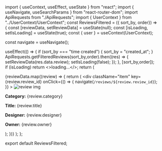 import { useContext, useEffect, useState } from "react";
import { useNavigate, useSearchParams } from "react-router-dom";
import ApiRequests from "./ApiRequests";
import { UserContext } from "../UserContext/UserContext";
const ReviewsFiltered = ({ sort_by, order}) => {
  const [reviewData, setReviewData] = useState(null);
  const [isLoading, setIsLoading] = useState(true);
  const { user } = useContext(UserContext);

  const navigate = useNavigate();

  useEffect(() => {
    if (sort_by === "time created") {
      sort_by = "created_at";
    }
    ApiRequests.getFilteredReviews(sort_by,order).then((res) => {
      setReviewData(res.data.review);
      setIsLoading(false);
    });
  }, [sort_by,order]);
  if (isLoading) return <>loading...</>;
  return (
    <div className="review-card">
      {reviewData.map((review) => {
        return (
          <div
            className="item"
            key={review.review_id}
            onClick={() => {
              navigate(`/reviews/${review.review_id}`);
            }}
          >
            <img
              className="review_img"
              src={review.review_img_url}
              alt="review img"
            />
            <div className="words">
              <p>
                <strong>Category:</strong> {review.category}
              </p>
              <p>
                <strong>Title:</strong> {review.title}
              </p>
              <p>
                <strong>Designer:</strong> {review.designer}
              </p>
              <p>
                <strong>Owner:</strong> {review.owner}
              </p>
            </div>
          </div>
        );
      })}
    </div>
  );
};

export default ReviewsFiltered;
